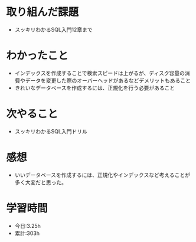 # 取り組んだ課題
- スッキリわかるSQL入門12章まで
# わかったこと
- インデックスを作成することで検索スピードは上がるが、ディスク容量の消費やデータを変更した際のオーバーヘッドがあるなどデメリットもあること
- きれいなデータベースを作成するには、正規化を行う必要があること
# 次やること
- スッキリわかるSQL入門ドリル
# 感想
- いいデータベースを作成するには、正規化やインデックスなど考えることが多く大変だと思った。
# 学習時間
- 今日:3.25h
- 累計:303h

